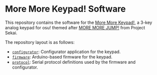 # More More Keypad! Software

This repository contains the software for the [More More Keypad!](https://github.com/Ace4896/more-more-keypad), a 3-key analog keypad for osu! themed after [MORE MORE JUMP!](https://www.sekaipedia.org/wiki/MORE_MORE_JUMP!) from Project Sekai.

The repository layout is as follows:

- [`configurator`](./configurator): Configurator application for the keypad.
- [`firmware`](./firmware): Arduino-based firmware for the keypad.
- [`protocol`](./protocol): Serial protocol definitions used by the firmware and configurator.
